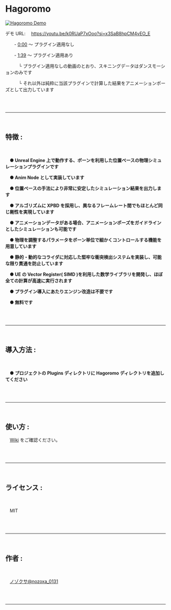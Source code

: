 # Hagoromo

[![Hagoromo Demo](http://img.youtube.com/vi/k0RUaP7xOoo/0.jpg)](https://www.youtube.com/watch?v=k0RUaP7xOoo "Hagoromo Demo")

デモ URL:
　https://youtu.be/k0RUaP7xOoo?si=x3SaB8hpCM4vEO_E

　　- [0:00](https://youtu.be/k0RUaP7xOoo?si=EM5wYsA9CxxWqT2o) ～ プラグイン適用なし

　　- [1:39](https://youtu.be/k0RUaP7xOoo?si=H5prtSiqccYcSImJ&t=99) ～ プラグイン適用あり

　　　└ プラグイン適用なしの動画のとおり、スキニングデータはダンスモーションのみです

　　　└ それ以外は純粋に当該プラグインで計算した結果をアニメーションポーズとして出力しています

<br/>
<br/>

---

<br/>

## 特徴 :

<br/>

　**● Unreal Engine 上で動作する、ボーンを利用した位置ベースの物理シミュレーションプラグインです**

　**● Anim Node として実装しています**

　**● 位置ベースの手法により非常に安定したシミュレーション結果を出力します**

　**● アルゴリズムに XPBD を採用し、異なるフレームレート間でもほとんど同じ剛性を実現しています**

　**● アニメーションデータがある場合、アニメーションポーズをガイドラインとしたシミュレーションも可能です**

　**● 物理を調整するパラメータをボーン単位で細かくコントロールする機能を用意しています**

　**● 静的・動的なコライダに対応した堅牢な衝突検出システムを実装し、可能な限り貫通を防止しています**

　**● UE の Vector Register( SIMD )を利用した数学ライブラリを開発し、ほぼ全ての計算が高速に実行されます**

　**● プラグイン導入にあたりエンジン改造は不要です**

　**● 無料です**

<br/>
<br/>

---

<br/>

## 導入方法 :

<br/>

　**● プロジェクトの Plugins ディレクトリに Hagoromo ディレクトリを追加してください**

<br/>
<br/>

---

<br/>

## 使い方 :

　[Wiki](https://github.com/nozoxa/Hagoromo/wiki/Hagoromo-%E3%81%AE%E4%BD%BF%E3%81%84%E6%96%B9) をご確認ください。

<br/>
<br/>

---

<br/>

## ライセンス :

<br/>

　MIT

<br/>
<br/>

---

<br/>

## 作者 :

<br/>

　[ノゾクサ@nozoxa_0131](https://x.com/nozoxa_0131)

<br/>
<br/>

---
